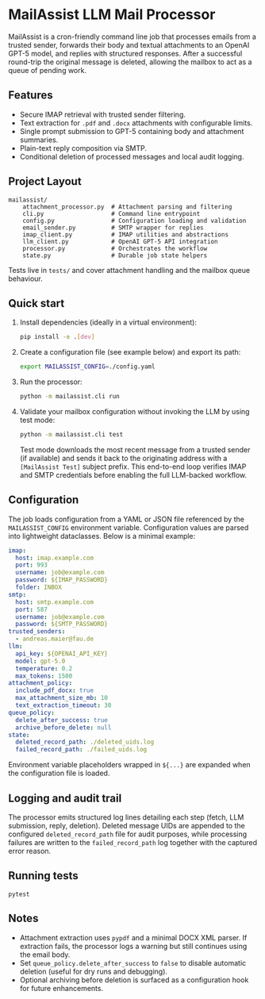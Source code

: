 # MailAssist LLM Mail Processor

MailAssist is a cron-friendly command line job that processes emails from a trusted sender, forwards their body and textual attachments to an OpenAI GPT-5 model, and replies with structured responses. After a successful round-trip the original message is deleted, allowing the mailbox to act as a queue of pending work.

## Features

- Secure IMAP retrieval with trusted sender filtering.
- Text extraction for `.pdf` and `.docx` attachments with configurable limits.
- Single prompt submission to GPT-5 containing body and attachment summaries.
- Plain-text reply composition via SMTP.
- Conditional deletion of processed messages and local audit logging.

## Project Layout

```
mailassist/
    attachment_processor.py  # Attachment parsing and filtering
    cli.py                   # Command line entrypoint
    config.py                # Configuration loading and validation
    email_sender.py          # SMTP wrapper for replies
    imap_client.py           # IMAP utilities and abstractions
    llm_client.py            # OpenAI GPT-5 API integration
    processor.py             # Orchestrates the workflow
    state.py                 # Durable job state helpers
```

Tests live in `tests/` and cover attachment handling and the mailbox queue behaviour.

## Quick start

1. Install dependencies (ideally in a virtual environment):

   ```bash
   pip install -e .[dev]
   ```

2. Create a configuration file (see example below) and export its path:

   ```bash
   export MAILASSIST_CONFIG=./config.yaml
   ```

3. Run the processor:

   ```bash
   python -m mailassist.cli run
   ```

4. Validate your mailbox configuration without invoking the LLM by using test mode:

   ```bash
   python -m mailassist.cli test
   ```

   Test mode downloads the most recent message from a trusted sender (if available) and sends it back to the originating
   address with a `[MailAssist Test]` subject prefix. This end-to-end loop verifies IMAP and SMTP credentials before enabling the
   full LLM-backed workflow.

## Configuration

The job loads configuration from a YAML or JSON file referenced by the `MAILASSIST_CONFIG` environment variable. Configuration values are parsed into lightweight dataclasses. Below is a minimal example:

```yaml
imap:
  host: imap.example.com
  port: 993
  username: job@example.com
  password: ${IMAP_PASSWORD}
  folder: INBOX
smtp:
  host: smtp.example.com
  port: 587
  username: job@example.com
  password: ${SMTP_PASSWORD}
trusted_senders:
  - andreas.maier@fau.de
llm:
  api_key: ${OPENAI_API_KEY}
  model: gpt-5.0
  temperature: 0.2
  max_tokens: 1500
attachment_policy:
  include_pdf_docx: true
  max_attachment_size_mb: 10
  text_extraction_timeout: 30
queue_policy:
  delete_after_success: true
  archive_before_delete: null
state:
  deleted_record_path: ./deleted_uids.log
  failed_record_path: ./failed_uids.log
```

Environment variable placeholders wrapped in `${...}` are expanded when the configuration file is loaded.

## Logging and audit trail

The processor emits structured log lines detailing each step (fetch, LLM submission, reply, deletion). Deleted message UIDs are appended to the configured `deleted_record_path` file for audit purposes, while processing failures are written to the
`failed_record_path` log together with the captured error reason.

## Running tests

```
pytest
```

## Notes

- Attachment extraction uses `pypdf` and a minimal DOCX XML parser. If extraction fails, the processor logs a warning but still continues using the email body.
- Set `queue_policy.delete_after_success` to `false` to disable automatic deletion (useful for dry runs and debugging).
- Optional archiving before deletion is surfaced as a configuration hook for future enhancements.
